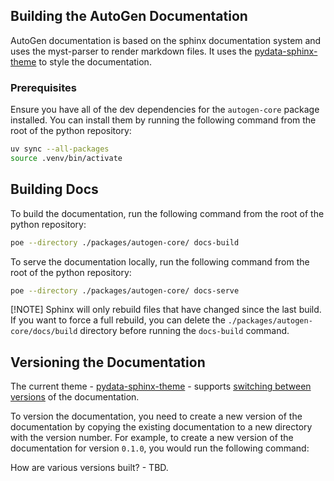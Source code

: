 ## Building the AutoGen Documentation

AutoGen documentation is based on the sphinx documentation system and uses the myst-parser to render markdown files. It uses the [pydata-sphinx-theme](https://pydata-sphinx-theme.readthedocs.io/en/latest/) to style the documentation.

### Prerequisites

Ensure you have all of the dev dependencies for the `autogen-core` package installed. You can install them by running the following command from the root of the python repository:

```bash
uv sync --all-packages
source .venv/bin/activate
```

## Building Docs

To build the documentation, run the following command from the root of the python repository:

```bash
poe --directory ./packages/autogen-core/ docs-build
```

To serve the documentation locally, run the following command from the root of the python repository:

```bash
poe --directory ./packages/autogen-core/ docs-serve
```

[!NOTE]
Sphinx will only rebuild files that have changed since the last build. If you want to force a full rebuild, you can delete the `./packages/autogen-core/docs/build` directory before running the `docs-build` command.

## Versioning the Documentation

The current theme - [pydata-sphinx-theme](https://pydata-sphinx-theme.readthedocs.io/en/latest/) - supports [switching between versions](https://pydata-sphinx-theme.readthedocs.io/en/stable/user_guide/version-dropdown.html) of the documentation.

To version the documentation, you need to create a new version of the documentation by copying the existing documentation to a new directory with the version number. For example, to create a new version of the documentation for version `0.1.0`, you would run the following command:

How are various versions built? - TBD.
